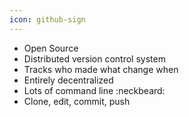 ```yaml
---
icon: github-sign
---
```


* Open Source
* Distributed version control system
* Tracks who made what change when
* Entirely decentralized
* Lots of command line :neckbeard:
* Clone, edit, commit, push
